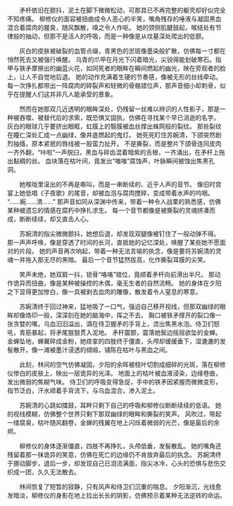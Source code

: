 
　　矛杆依旧在颤抖，泥土在脚下微微松动，可那具已不再完整的躯壳却好似完全不知疼痛。
柳修仪的面容被扭曲成令人恶心的半笑，嘴角残存的唾液与凝固黑血混合着腐肉的腥臭，随风飘散，嗅之令人作呕。
她的颈侧肌腱鼓起，喉结处有节律般的抽动，但那不是活人的呼吸，而是一种像是从坟墓深处爬出的低颤。

　　灰白的皮肤被破裂的血管点缀，青黑色的淤斑像墨染般扩散，仿佛每一寸都在悄然死去又被强行唤醒。
乌青的爪甲在月光下闪着暗光，尖锐得能划破寒石。指甲与铁矛摩擦出的幽蓝火花，如同死者的眼眸在瞬间燃起的幽光，映在旁观者的脸上，让人不自觉地后退。
她的动作充满着生硬的节奏感，像被无形的丝线牵动。每一次挣扎都带出一阵腐肉的碎裂声和轻微的骨骼错位声，那声音细小却刺骨，似乎在提醒人们这并非凡人能承受的景象。

　　然而在她那双几近透明的眼眸深处，仍残留一丝难以辨识的人性影子，那是一种被吞噬、被替代后的求索，既恐惧又固执，仿佛在寻找某个早已消逝的名字。
灰白的眼球几乎要挤出眼眶，虹膜上的翳膜被血丝撑出蛛网般的裂纹。
那些裂纹在瞳仁深处汇成一点幽绿，像井底燃起的鬼灯。
她死死盯住苏婉清，下颌突然剧烈抽搐，原本紧抿的唇线被一股蛮力扯开。
不是撕裂，而是整片下颌骨连同皮肉一齐外翻，“咔啦”一声脱臼，黑血与碎齿混着暗紫的舌根，一齐涌出，在矛杆上拖出黏稠的丝。
血块落在枯叶间，竟发出“嗤嗤”腐蚀声，叶脉瞬间被蚀出焦黑孔洞。

　　她喉咙里滚出的不再是嘶叫，而是一串断续的、近乎人声的音节。
像旧时宫宴上她低唱《子夜歌》的尾音，却被血泡与腐肉搅碎，变成带着水声的呜咽。
“……婉……清……”
那声音如同从深渊中传来，带着一种令人战栗的熟悉感，仿佛某种被遗忘的情感在腐朽中挣扎求生。
每一个音节都像是被撕裂的灵魂拼凑而成，断断续续，却又直击人心。

　　苏婉清的指尖微微颤抖，她想后退，却发现双腿像被钉住了一般动弹不得。
那一声声呼唤，像是穿透了时间的长河，直抵她的记忆深处，唤醒了某些她不愿面对的片段。
她的声音再次响起，带着一种无法言喻的执念，像是要将苏婉清的灵魂一并拖入那无尽的黑暗。
最后一个音节猛然拔高，化作撕裂耳膜的尖笑。

　　笑声未绝，她双肩一抖，锁骨“咯咯”错位，竟顺着矛杆向前滑出半尺。
那动作诡异而扭曲，像是某种被操控的木偶，毫无生者的自然流畅。
她的身体在夕阳之下显得更加惨白，像一具被剥去血肉的雕像，散发着令人窒息的寒意。

　　苏婉清终于回过神来，猛地吸了一口气，强迫自己移开视线，但那双幽绿的眼眸却像烙印一般，深深刻在她的脑海中，挥之不去。
胸口被铁矛撑开的裂口像一张贪婪的嘴，乌血汩汩溢出，滴在侍卫握矛的手背上，烫出焦黑水泡。侍卫们怒吼，青筋暴起，将矛尾狠狠贯入泥地。
矛杆震颤，震落她鬓边摇摇欲坠的金蝉。
金蝉坠地，蝉翼碎成金粉，她痉挛的四肢终于僵直，头颅却缓缓垂下，湿漉漉的发髻散开，像一滩被墨汁浸透的绸缎，铺陈在枯叶与黑血之间。

　　此刻，林间的空气仿佛凝固，夕阳的余晖被枝叶切割成细碎的光斑，落在柳修仪惨白的皮肤上，映出一层诡异的光泽。
地面上的枯叶被血液浸染，边缘卷曲，发出微弱的焦糊气味。
侍卫们的呼吸变得急促，手中的铁矛因紧握而微微变形，指节泛白，汗水顺着手背流下，与乌血混合，渗入泥土。

　　苏婉清的心跳如擂鼓，耳畔只剩下自己的呼吸和柳修仪断断续续的低语。
她的视线模糊，仿佛整个世界只剩下那双幽绿的眼眸和撕裂的笑声。
风吹过，带起一缕腐臭，枯叶随风翻卷，金蝉的残翼在地上闪烁着微弱的光芒，像是最后的余烬。

　　柳修仪的身体逐渐僵直，四肢不再挣扎，头颅低垂，发髻散乱。
她的嘴角还残留着那一抹诡异的笑意，仿佛在死亡的边缘仍不肯放弃最后的执念。
苏婉清终于挪动脚步，退后一步，却发现自己已泪流满面，指尖冰冷，心头的恐惧与悲伤交织成一团，久久无法散去。

　　林间恢复了短暂的寂静，只有风声和侍卫们沉重的喘息。
夕阳渐沉，光线愈发暗淡，柳修仪的身影在地上拉出长长的阴影，仿佛预示着某种无法逆转的命运。
